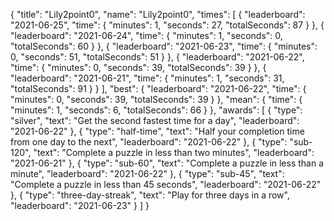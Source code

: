 {
  "title": "Lily2point0",
  "name": "Lily2point0",
  "times": [
    {
      "leaderboard": "2021-06-25",
      "time": {
        "minutes": 1,
        "seconds": 27,
        "totalSeconds": 87
      }
    },
    {
      "leaderboard": "2021-06-24",
      "time": {
        "minutes": 1,
        "seconds": 0,
        "totalSeconds": 60
      }
    },
    {
      "leaderboard": "2021-06-23",
      "time": {
        "minutes": 0,
        "seconds": 51,
        "totalSeconds": 51
      }
    },
    {
      "leaderboard": "2021-06-22",
      "time": {
        "minutes": 0,
        "seconds": 39,
        "totalSeconds": 39
      }
    },
    {
      "leaderboard": "2021-06-21",
      "time": {
        "minutes": 1,
        "seconds": 31,
        "totalSeconds": 91
      }
    }
  ],
  "best": {
    "leaderboard": "2021-06-22",
    "time": {
      "minutes": 0,
      "seconds": 39,
      "totalSeconds": 39
    }
  },
  "mean": {
    "time": {
      "minutes": 1,
      "seconds": 6,
      "totalSeconds": 66
    }
  },
  "awards": [
    {
      "type": "silver",
      "text": "Get the second fastest time for a day",
      "leaderboard": "2021-06-22"
    },
    {
      "type": "half-time",
      "text": "Half your completion time from one day to the next",
      "leaderboard": "2021-06-22"
    },
    {
      "type": "sub-120",
      "text": "Complete a puzzle in less than two minutes",
      "leaderboard": "2021-06-21"
    },
    {
      "type": "sub-60",
      "text": "Complete a puzzle in less than a minute",
      "leaderboard": "2021-06-22"
    },
    {
      "type": "sub-45",
      "text": "Complete a puzzle in less than 45 seconds",
      "leaderboard": "2021-06-22"
    },
    {
      "type": "three-day-streak",
      "text": "Play for three days in a row",
      "leaderboard": "2021-06-23"
    }
  ]
}